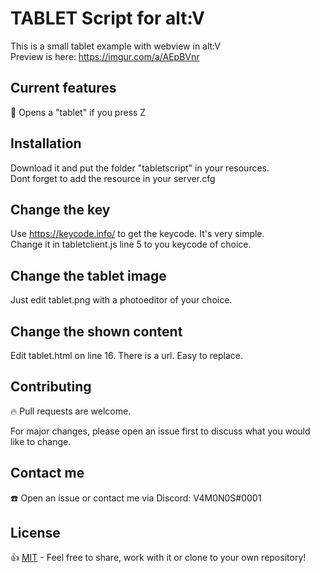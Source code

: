 # TABLET Script for alt:V
This is a small tablet example with webview in alt:V<br>
Preview is here: https://imgur.com/a/AEpBVnr

## Current features
🔸 Opens a "tablet" if you press Z

## Installation
Download it and put the folder "tabletscript" in your resources.<br>
Dont forget to add the resource in your server.cfg

## Change the key
Use https://keycode.info/ to get the keycode. It's very simple.<br>
Change it in tabletclient.js line 5 to you keycode of choice.

## Change the tablet image
Just edit tablet.png with a photoeditor of your choice.

## Change the shown content
Edit tablet.html on line 16. There is a url. Easy to replace.

## Contributing
🔥 Pull requests are welcome. 

For major changes, please open an issue first to discuss what you would like to change.

## Contact me
☎️ Open an issue or contact me via Discord: V4M0N0S#0001

## License
👍 [MIT](https://choosealicense.com/licenses/mit/) - Feel free to share, work with it or clone to your own repository!

